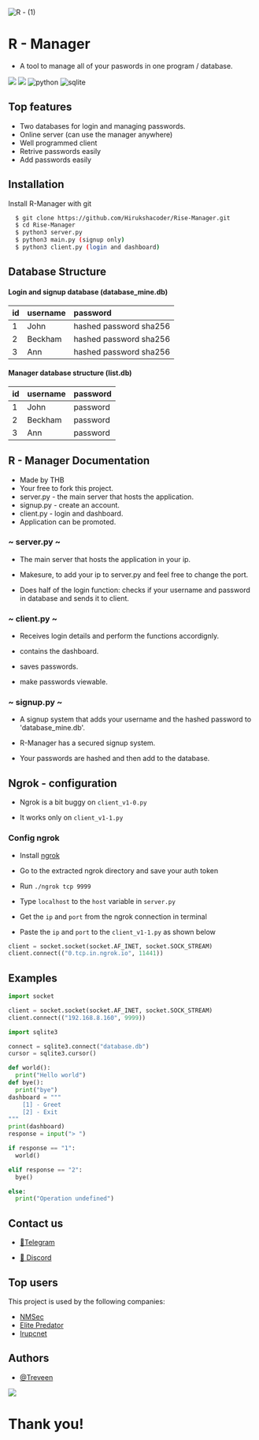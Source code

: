 
![R - (1)](https://user-images.githubusercontent.com/97717488/209555229-be15123d-abc7-42df-aaa6-9f7ea087cb15.png)

# R - Manager 

* A tool to manage all of your paswords in one program / database.

![](https://img.shields.io/badge/TryHackMe-THB-212C42?style=for_the_badge&logo=thb)
![](https://img.shields.io/pypi/l/hashlib?color=yellow&logo=python)
![python](https://img.shields.io/badge/Python-v3.10-3776AB?style=for_the_badge&logo=Python)
![sqlite](https://img.shields.io/badge/Sqlite-v3-003B57?style=for_the_badge&logo=Sqlite)

## Top features

* Two databases for login and managing passwords.
* Online server (can use the manager anywhere)
* Well programmed client
* Retrive passwords easily
* Add passwords easily
## Installation

Install R-Manager with git

```bash
  $ git clone https://github.com/Hirukshacoder/Rise-Manager.git
  $ cd Rise-Manager
  $ python3 server.py 
  $ python3 main.py (signup only)
  $ python3 client.py (login and dashboard)
```
    
## Database Structure 

#### Login and signup database (database_mine.db)


| id        | username | password                |
| :-------- | :------- | :-----------------------|
| 1         | John     | hashed password sha256  |
| 2         | Beckham  | hashed password sha256  |
| 3         | Ann      | hashed password sha256  |

#### Manager database structure (list.db)


| id        | username | password                |
| :-------- | :------- | :-----------------------|
| 1         | John     | password                |
| 2         | Beckham  | password                |
| 3         | Ann      | password                |

## R - Manager Documentation

* Made by THB 
* Your free to fork this project.
* server.py - the main server that hosts the application.
* signup.py - create an account.
* client.py - login and dashboard.
* Application can be promoted.

### ~ server.py ~

* The main server that hosts the application in your ip.

* Makesure, to add your ip to server.py and feel free to change the port.

* Does half of the login function: checks if your username and password in database and sends it to client.


### ~ client.py ~

* Receives login details and perform the functions accordignly.

* contains the dashboard.

* saves passwords.

* make passwords viewable.



### ~ signup.py ~

* A signup system that adds your username and the hashed password to 'database_mine.db'.

* R-Manager has a secured signup system.

* Your passwords are hashed and then add to the database.


## Ngrok - configuration

* Ngrok is a bit buggy on `client_v1-0.py`

* It works only on `client_v1-1.py`

### Config ngrok

* Install [ngrok](https://ngrok.com/)

* Go to the extracted ngrok directory and save your auth token

* Run `./ngrok tcp 9999`

* Type `localhost` to the `host` variable in `server.py`

* Get the `ip` and `port` from the ngrok connection in terminal

* Paste the `ip` and `port` to the `client_v1-1.py` as shown below

```python
client = socket.socket(socket.AF_INET, socket.SOCK_STREAM)
client.connect(("0.tcp.in.ngrok.io", 11441))
```

## Examples

```python
import socket

client = socket.socket(socket.AF_INET, socket.SOCK_STREAM)
client.connect(("192.168.8.160", 9999)) 
```

```python
import sqlite3 

connect = sqlite3.connect("database.db")
cursor = sqlite3.cursor()

```
```python
def world():
  print("Hello world")
def bye():
  print("bye")
dashboard = """
    [1] - Greet
    [2] - Exit
"""
print(dashboard)
response = input("> ")

if response == "1":
  world()

elif response == "2":
  bye()

else:
  print("Operation undefined")
```
## Contact us

- [📱Telegram](https://t.me/+wrtEUZA9_j8yMjM9)

- [💽 Discord](https://discord.gg/H6P5VEn2)

## Top users

This project is used by the following companies:

- [NMSec](https://t.me/NetflixMoviesus)
- [Elite Predator](https://t.me/+OoLv5gh6DoAwNjUx)
- [Irupcnet](https://t.me/irupc_net)


## Authors

- [@Treveen](https://github.com/Hirukshacoder)

<a href="https://www.buymeacoffee.com/thborg"><img src="https://img.buymeacoffee.com/button-api/?text=Buy me a coffee&emoji=&slug=thborg&button_colour=FFDD00&font_colour=000000&font_family=Cookie&outline_colour=000000&coffee_colour=ffffff" /></a>

# Thank you!

